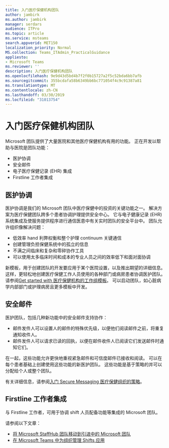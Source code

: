 ```yaml
---
title: 入门医疗保健机构团队
author: jambirk
ms.author: jambirk
manager: serdars
audience: ITPro
ms.topic: article
ms.service: msteams
search.appverid: MET150
localization_priority: Normal
MS.collection: Teams_ITAdmin_PracticalGuidance
appliesto:
- Microsoft Teams
ms.reviewer: ''
description: 入门医疗保健机构团队
ms.openlocfilehash: 9e9d43d5bd4b7f2f0b15727a2f5c52bda6bb7afb
ms.sourcegitcommit: 355bcdafa58b6349bb6bc771054f4c9c91387a81
ms.translationtype: MT
ms.contentlocale: zh-CN
ms.lasthandoff: 03/30/2019
ms.locfileid: "31013754"
---
```

# <a name="get-started-with-teams-for-healthcare-organizations"></a>入门医疗保健机构团队

Microsoft 团队提供了大量医院和其他医疗保健机构有用的功能。 正在开发以帮助与医院是团队功能：

- 医护协调
- 安全邮件
- 电子医疗保健记录 (EHR) 集成
- Firstline 工作者集成

## <a name="care-coordination"></a>医护协调

医护协调是我们的 Microsoft 团队中医疗保健中的投资的关键功能之一。 解决方案为医疗保健团队跨多个患者协调护理提供安全中心。 它与电子健康记录 (EHR) 系统集成及使服务提供程序进行通信医患中有关实时团队的安全平台中。 团队允许组织像解决问题：

- 低效率 hand 利弊权衡和整个护理 continuum 关键通信
- 创建管理负担保健系统中的孤立的信息
- 不满之间临床和复杂和零碎协作工具
- 可以使用太多临床时间和成本的专业人员之间的效率低下和面对面协调

新模板，用于创建团队的开发要应用于某个医院设置，以及推出期望的详细信息。 这样，更轻松地创建医疗保健工作人员使用的各种部门或病房患者协调医护团队。 请参阅[Get started with 医疗保健机构的工作组模板](healthcare-templates.md)。 可以启动团队，如心脏病学内部部门或护理病房且更多模板中开发。

## <a name="secure-messaging"></a>安全邮件

医护团队，包括几种新功能中的安全邮件支持协作：

- 邮件发件人可以设置人的邮件的特殊优先级，以便他们阅读邮件之前，将重复通知收件人。
- 邮件发件人可以请求已读的回执，以便在邮件收件人已阅读它们发送邮件时通知它们。

在一起，这些功能允许更快地重视紧急邮件和可信度邮件已接收和阅读。 可以在每个患者基础上创建使用这些功能的新医护团队。 这些功能是基于策略的并可以分配给个人或整个团队。

有关详细信息，请参阅[入门 Secure Messaging 医疗保健组织的策略](messaging-policies-hc.md)。

## <a name="firstline-worker-integration"></a>Firstline 工作者集成

与 Firstline 工作者，可用于协调 shift 人员配备功能等集成的 Microsoft 团队。

 请参阅以下文章：

- [将 Microsoft StaffHub 团队移动到引进中的 Microsoft 团队](../shifts/move-staffhub-teams-to-shifts-in-teams.md)
- [在 Microsoft Teams 中为组织管理 Shifts 应用](../shifts/manage-the-shifts-app-for-your-organization-in-teams.md)